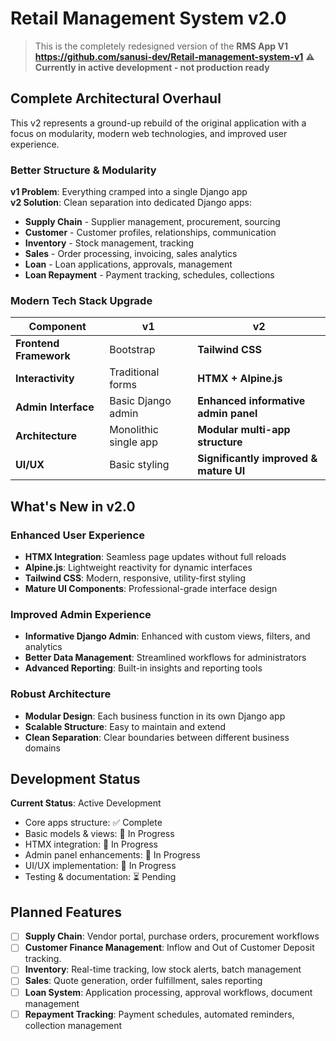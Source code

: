 # Retail Management System v2.0

> This is the completely redesigned version of the **RMS App V1 https://github.com/sanusi-dev/Retail-management-system-v1**
> **⚠️ Currently in active development - not production ready**

## Complete Architectural Overhaul

This v2 represents a ground-up rebuild of the original application with a focus on modularity, modern web technologies, and improved user experience.

### Better Structure & Modularity

**v1 Problem**: Everything cramped into a single Django app  
**v2 Solution**: Clean separation into dedicated Django apps:

- **Supply Chain** - Supplier management, procurement, sourcing
- **Customer** - Customer profiles, relationships, communication
- **Inventory** - Stock management, tracking
- **Sales** - Order processing, invoicing, sales analytics  
- **Loan** - Loan applications, approvals, management
- **Loan Repayment** - Payment tracking, schedules, collections

### Modern Tech Stack Upgrade

| Component | v1 | v2 |
|-----------|----|----|
| **Frontend Framework** | Bootstrap | **Tailwind CSS** |
| **Interactivity** | Traditional forms | **HTMX + Alpine.js** |
| **Admin Interface** | Basic Django admin | **Enhanced informative admin panel** |
| **Architecture** | Monolithic single app | **Modular multi-app structure** |
| **UI/UX** | Basic styling | **Significantly improved & mature UI** |

## What's New in v2.0

### **Enhanced User Experience**
- **HTMX Integration**: Seamless page updates without full reloads
- **Alpine.js**: Lightweight reactivity for dynamic interfaces  
- **Tailwind CSS**: Modern, responsive, utility-first styling
- **Mature UI Components**: Professional-grade interface design

### **Improved Admin Experience**
- **Informative Django Admin**: Enhanced with custom views, filters, and analytics
- **Better Data Management**: Streamlined workflows for administrators
- **Advanced Reporting**: Built-in insights and reporting tools

### **Robust Architecture**
- **Modular Design**: Each business function in its own Django app
- **Scalable Structure**: Easy to maintain and extend
- **Clean Separation**: Clear boundaries between different business domains

## Development Status

**Current Status**: Active Development 

- Core apps structure: ✅ Complete
- Basic models & views: 🔄 In Progress
- HTMX integration: 🔄 In Progress  
- Admin panel enhancements: 🔄 In Progress
- UI/UX implementation: 🔄 In Progress
- Testing & documentation: ⏳ Pending

## Planned Features

- [ ] **Supply Chain**: Vendor portal, purchase orders, procurement workflows
- [ ] **Customer Finance Management**: Inflow and Out of Customer Deposit tracking.  
- [ ] **Inventory**: Real-time tracking, low stock alerts, batch management
- [ ] **Sales**: Quote generation, order fulfillment, sales reporting
- [ ] **Loan System**: Application processing, approval workflows, document management
- [ ] **Repayment Tracking**: Payment schedules, automated reminders, collection management
